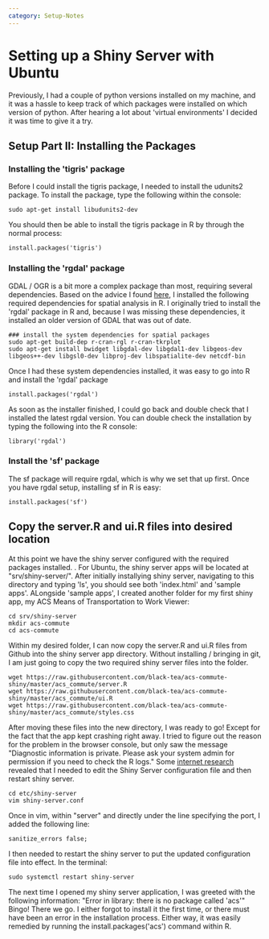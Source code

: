 ```yaml
---
category: Setup-Notes
---
```

# Setting up a Shiny Server with Ubuntu 
Previously, I had a couple of python versions installed on my machine, and it was a hassle to keep track of which packages were installed on which version of python. After hearing a lot about 'virtual environments' I decided it was time to give it a try.

## Setup Part II: Installing the Packages

### Installing the 'tigris' package
Before I could install the tigris package, I needed to install the udunits2 package. To install the package, type the following within the console:
```
sudo apt-get install libudunits2-dev
```
You should then be able to install the tigris package in R by through the normal process:
```
install.packages('tigris')
```

### Installing the 'rgdal' package
GDAL / OGR is a bit more a complex package than most, requiring several dependencies. Based on the advice I found [here](https://web.archive.org/web/20171101052924/http://predictiveecology.org/2015/04/24/installing-R-spatial-packages.html), I installed the following required dependencies for spatial analysis in R. I originally tried to install the 'rgdal' package in R and, because I was missing these dependencies, it installed an older version of GDAL that was out of date.
```
### install the system dependencies for spatial packages
sudo apt-get build-dep r-cran-rgl r-cran-tkrplot
sudo apt-get install bwidget libgdal-dev libgdal1-dev libgeos-dev libgeos++-dev libgsl0-dev libproj-dev libspatialite-dev netcdf-bin
```
Once I had these system dependencies installed, it was easy to go into R and install the 'rgdal' package
```
install.packages('rgdal')
```
As soon as the installer finished, I could go back and double check that I installed the latest rgdal version. You can double check the installation by typing the following into the R console:
```
library('rgdal')
```

### Install the 'sf' package
The sf package will require rgdal, which is why we set that up first. Once you have rgdal setup, installing sf in R is easy:
```
install.packages('sf')
```

## Copy the server.R and ui.R files into desired location
At this point we have the shiny server configured with the required packages installed. . For Ubuntu, the shiny server apps will be located at "srv/shiny-server/". After initially installying shiny server, navigating to this directory and typing 'ls', you should see both 'index.html' and 'sample apps'. ALongside 'sample apps', I created another folder for my first shiny app, my ACS Means of Transportation to Work Viewer:
```
cd srv/shiny-server
mkdir acs-commute
cd acs-commute
```
Within my desired folder, I can now copy the server.R and ui.R files from Github into the shiny server app directory. Without installing / bringing in git, I am just going to copy the two required shiny server files into the folder.
```
wget https://raw.githubusercontent.com/black-tea/acs-commute-shiny/master/acs_commute/server.R
wget https://raw.githubusercontent.com/black-tea/acs-commute-shiny/master/acs_commute/ui.R
wget https://raw.githubusercontent.com/black-tea/acs-commute-shiny/master/acs_commute/styles.css
```
After moving these files into the new directory, I was ready to go! Except for the fact that the app kept crashing right away. I tried to figure out the reason for the problem in the browser console, but only saw the message "Diagnostic information is private. Please ask your system admin for permission if you need to check the R logs." Some [internet research](https://stackoverflow.com/questions/39377437/accessing-error-log-in-shiny-server-deployed-on-aws-instance) revealed that I needed to edit the Shiny Server configuration file and then restart shiny server.
```
cd etc/shiny-server
vim shiny-server.conf
```
Once in vim, within "server" and directly under the line specifying the port, I added the following line:
```
sanitize_errors false;
```
I then needed to restart the shiny server to put the updated configuration file into effect. In the terminal:
```
sudo systemctl restart shiny-server
```
The next time I opened my shiny server application, I was greeted with the following information: "Error in library: there is no package called 'acs'" Bingo! There we go. I either forgot to install it the first time, or there must have been an error in the installation process. Either way, it was easily remedied by running the install.packages('acs') command within R.